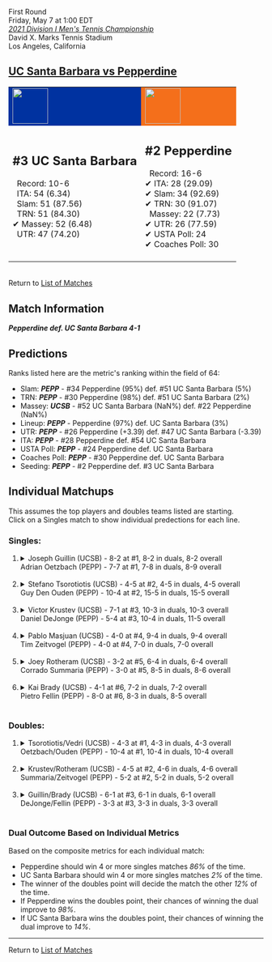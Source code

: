 First Round  
Friday, May 7 at 1:00 EDT  
[*2021 Division I Men's Tennis Championship*](../index.md)  
David X. Marks Tennis Stadium  
Los Angeles, California  
## [UC Santa Barbara vs Pepperdine](https://www.ncaa.com/game/5833380)  

<table><tr style="background-color: #d9d9d9 !important"><td style="background-color: #0032A0 !important"><img src="https://www.ncaa.com/sites/default/files/images/logos/schools/u/uc-santa-barbara.70.png" width="70" height="70" /></td><td style="background-color: #F46F1B !important"><img src="https://www.ncaa.com/sites/default/files/images/logos/schools/p/pepperdine.70.png" width="70" height="70" /></td></tr><tr>
<td>  

<h2>#3 UC Santa Barbara</h2>  
&nbsp; Record: 10-6<br>  
&nbsp; ITA: 54 (6.34)<br>  
&nbsp; Slam: 51 (87.56)<br>  
&nbsp; TRN: 51 (84.30)<br>  
&#10004; Massey: 52 (6.48)<br>  
&nbsp; UTR: 47 (74.20)<br>  
<br>  

</td>
<td>  

<h2>#2 Pepperdine</h2>  
&nbsp; Record: 16-6<br>  
&#10004; ITA: 28 (29.09)<br>  
&#10004; Slam: 34 (92.69)<br>  
&#10004; TRN: 30 (91.07)<br>  
&nbsp; Massey: 22 (7.73)<br>  
&#10004; UTR: 26 (77.59)<br>  
&#10004; USTA Poll: 24<br>  
&#10004; Coaches Poll: 30<br>  
<br>  

</td>
</tr></table>  


<br>Return to [List of Matches](../index.md)  

## Match Information  
***Pepperdine def. UC Santa Barbara 4-1***  

## Predictions  

Ranks listed here are the metric's ranking within the field of 64:  
- Slam: ***PEPP*** - #34 Pepperdine (95%) def. #51 UC Santa Barbara (5%)  
- TRN: ***PEPP*** - #30 Pepperdine (98%) def. #51 UC Santa Barbara (2%)  
- Massey: ***UCSB*** - #52 UC Santa Barbara (NaN%) def. #22 Pepperdine (NaN%)  
- Lineup: ***PEPP*** - Pepperdine (97%) def. UC Santa Barbara (3%)  
- UTR: ***PEPP*** - #26 Pepperdine (+3.39) def. #47 UC Santa Barbara (-3.39)  
- ITA: ***PEPP*** - #28 Pepperdine def. #54 UC Santa Barbara  
- USTA Poll: ***PEPP*** - #24 Pepperdine def. UC Santa Barbara  
- Coaches Poll: ***PEPP*** - #30 Pepperdine def. UC Santa Barbara  
- Seeding: ***PEPP*** - #2 Pepperdine def. #3 UC Santa Barbara  

## Individual Matchups  
This assumes the top players and doubles teams listed are starting.  
Click on a Singles match to show individual predections for each line.  

### Singles:  

<ol>
<li><details>
<summary markdown="span">Joseph Guillin (UCSB) - 8-2 at #1, 8-2 in duals, 8-2 overall<br>Adrian Oetzbach (PEPP) - 7-7 at #1, 7-8 in duals, 8-9 overall</summary>
<h4>Predictions</h4><ul>
<li>Composite: <b><i>UCSB</i></b> - Guillin (78%) def. Oetzbach (22%)</li>  
<li>Slam: <b><i>UCSB</i></b> - Guillin (81%) def. Oetzbach (19%)</li>  
<li>TRN: <b><i>UCSB</i></b> - Guillin (83%) def. Oetzbach (17%)</li>  
<li>Massey: <b><i>UCSB</i></b> - Guillin (NaN%) def. Oetzbach (NaN%)</li>  
<li>UTR: <b><i>UCSB</i></b> - Guillin (75%) def. Oetzbach (25%)</li>  
<li>ITA: <b><i>PEPP</i></b> - Oetzbach (5.20) def. Guillin (3.96)</li>  
</ul>
</details>&nbsp;</li>
<li><details>
<summary markdown="span">Stefano Tsorotiotis (UCSB) - 4-5 at #2, 4-5 in duals, 4-5 overall<br>Guy Den Ouden (PEPP) - 10-4 at #2, 15-5 in duals, 15-5 overall</summary>
<h4>Predictions</h4><ul>
<li>Composite: <b><i>PEPP</i></b> - Ouden (94%) def. Tsorotiotis (6%)</li>  
<li>Slam: <b><i>PEPP</i></b> - Ouden (90%) def. Tsorotiotis (10%)</li>  
<li>TRN: <b><i>PEPP</i></b> - Ouden (97%) def. Tsorotiotis (3%)</li>  
<li>Massey: <b><i>UCSB</i></b> - Tsorotiotis (NaN%) def. Ouden (NaN%)</li>  
<li>UTR: <b><i>PEPP</i></b> - Ouden (96%) def. Tsorotiotis (4%)</li>  
<li>ITA: <b><i>PEPP</i></b> - Ouden (2.60) def. Tsorotiotis (1.60)</li>  
</ul>
</details>&nbsp;</li>
<li><details>
<summary markdown="span">Victor Krustev (UCSB) - 7-1 at #3, 10-3 in duals, 10-3 overall<br>Daniel DeJonge (PEPP) - 5-4 at #3, 10-4 in duals, 11-5 overall</summary>
<h4>Predictions</h4><ul>
<li>Composite: <b><i>PEPP</i></b> - DeJonge (77%) def. Krustev (23%)</li>  
<li>Slam: <b><i>PEPP</i></b> - DeJonge (75%) def. Krustev (25%)</li>  
<li>TRN: <b><i>PEPP</i></b> - DeJonge (75%) def. Krustev (25%)</li>  
<li>Massey: <b><i>UCSB</i></b> - Krustev (NaN%) def. DeJonge (NaN%)</li>  
<li>UTR: <b><i>PEPP</i></b> - DeJonge (81%) def. Krustev (19%)</li>  
<li>ITA: <b><i>PEPP</i></b> - DeJonge (3.53) def. Krustev (2.71)</li>  
</ul>
</details>&nbsp;</li>
<li><details>
<summary markdown="span">Pablo Masjuan (UCSB) - 4-0 at #4, 9-4 in duals, 9-4 overall<br>Tim Zeitvogel (PEPP) - 4-0 at #4, 7-0 in duals, 7-0 overall</summary>
<h4>Predictions</h4><ul>
<li>Composite: <b><i>PEPP</i></b> - Zeitvogel (83%) def. Masjuan (17%)</li>  
<li>Slam: <b><i>PEPP</i></b> - Zeitvogel (82%) def. Masjuan (18%)</li>  
<li>TRN: <b><i>PEPP</i></b> - Zeitvogel (82%) def. Masjuan (18%)</li>  
<li>Massey: <b><i>UCSB</i></b> - Masjuan (NaN%) def. Zeitvogel (NaN%)</li>  
<li>UTR: <b><i>PEPP</i></b> - Zeitvogel (85%) def. Masjuan (15%)</li>  
<li>ITA: <b><i>PEPP</i></b> - Zeitvogel (4.17) def. Masjuan (2.35)</li>  
</ul>
</details>&nbsp;</li>
<li><details>
<summary markdown="span">Joey Rotheram (UCSB) - 3-2 at #5, 6-4 in duals, 6-4 overall<br>Corrado Summaria (PEPP) - 3-0 at #5, 8-5 in duals, 8-6 overall</summary>
<h4>Predictions</h4><ul>
<li>Composite: <b><i>PEPP</i></b> - Summaria (80%) def. Rotheram (20%)</li>  
<li>Slam: <b><i>PEPP</i></b> - Summaria (82%) def. Rotheram (18%)</li>  
<li>TRN: <b><i>PEPP</i></b> - Summaria (81%) def. Rotheram (19%)</li>  
<li>Massey: <b><i>UCSB</i></b> - Rotheram (NaN%) def. Summaria (NaN%)</li>  
<li>UTR: <b><i>PEPP</i></b> - Summaria (76%) def. Rotheram (24%)</li>  
<li>ITA: <b><i>UCSB</i></b> - Rotheram (1.83) def. Summaria (1.59)</li>  
</ul>
</details>&nbsp;</li>
<li><details>
<summary markdown="span">Kai Brady (UCSB) - 4-1 at #6, 7-2 in duals, 7-2 overall<br>Pietro Fellin (PEPP) - 8-0 at #6, 8-3 in duals, 8-5 overall</summary>
<h4>Predictions</h4><ul>
<li>Composite: <b><i>PEPP</i></b> - Fellin (87%) def. Brady (13%)</li>  
<li>Slam: <b><i>PEPP</i></b> - Fellin (85%) def. Brady (15%)</li>  
<li>TRN: <b><i>PEPP</i></b> - Fellin (87%) def. Brady (13%)</li>  
<li>Massey: <b><i>UCSB</i></b> - Brady (NaN%) def. Fellin (NaN%)</li>  
<li>UTR: <b><i>PEPP</i></b> - Fellin (91%) def. Brady (9%)</li>  
<li>ITA: <b><i>UCSB</i></b> - Brady (2.64) def. Fellin (2.12)</li>  
</ul>
</details>&nbsp;</li>
</ol>

### Doubles:  

<ol>
<li><details>
<summary markdown="span">Tsorotiotis/Vedri (UCSB) - 4-3 at #1, 4-3 in duals, 4-3 overall<br>Oetzbach/Ouden (PEPP) - 10-4 at #1, 10-4 in duals, 10-4 overall</summary>
<br>Sorry, we don't have any metrics for this match
</details>&nbsp;</li>
<li><details>
<summary markdown="span">Krustev/Rotheram (UCSB) - 4-5 at #2, 4-6 in duals, 4-6 overall<br>Summaria/Zeitvogel (PEPP) - 5-2 at #2, 5-2 in duals, 5-2 overall</summary>
<br>Sorry, we don't have any metrics for this match
</details>&nbsp;</li>
<li><details>
<summary markdown="span">Guillin/Brady (UCSB) - 6-1 at #3, 6-1 in duals, 6-1 overall<br>DeJonge/Fellin (PEPP) - 3-3 at #3, 3-3 in duals, 3-3 overall</summary>
<br>Sorry, we don't have any metrics for this match
</details>&nbsp;</li>
</ol>

### Dual Outcome Based on Individual Metrics  
  
Based on the composite metrics for each individual match:  
- Pepperdine should win 4 or more singles matches _86%_ of the time.  
- UC Santa Barbara should win 4 or more singles matches _2%_ of the time.  
- The winner of the doubles point will decide the match the other _12%_ of the time.  
- If Pepperdine wins the doubles point, their chances of winning the dual improve to _98%_.  
- If UC Santa Barbara wins the doubles point, their chances of winning the dual improve to _14%_.  
  
------

Return to [List of Matches](../index.md)  
